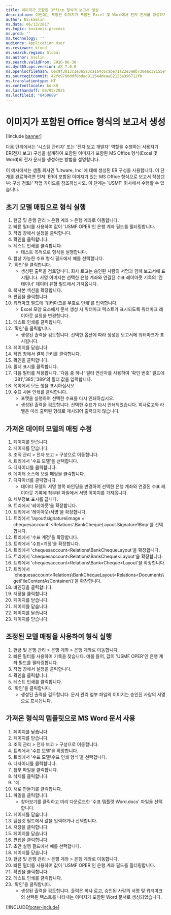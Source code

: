 ```yaml
---
title: 이미지가 포함된 Office 형식의 보고서 생성
description: 이번에는 포함된 이미지가 포함된 Excel 및 Word에서 전자 문서를 생성하기 위해 전자 보고(ER) 구성을 설계하는 방법에 대해 설명합니다.
author: NickSelin
ms.date: 06/13/2017
ms.topic: business-process
ms.prod: ''
ms.technology: ''
audience: Application User
ms.reviewer: kfend
ms.search.region: Global
ms.author: nselin
ms.search.validFrom: 2016-06-30
ms.dyn365.ops.version: AX 7.0.0
ms.openlocfilehash: 6ec9f3013c1e365a3ca1a4c6cabe71a22e3e8b730eac38155ef023fe68107524
ms.sourcegitcommit: 42fe9790ddf0bdad911544deaa82123a396712fb
ms.translationtype: HT
ms.contentlocale: ko-KR
ms.lasthandoff: 08/05/2021
ms.locfileid: "8460689"
---
```

# <a name="generate-reports-in-office-format-that-have-embedded-images"></a>이미지가 포함된 Office 형식의 보고서 생성

[!include [banner](../../includes/banner.md)]

다음 단계에서는 '시스템 관리자' 또는 '전자 보고 개발자' 역할을 수행하는 사용자가 ER(전자 보고) 구성을 설계하여 포함된 이미지가 포함된 MS Office 형식(Excel 및 Word)의 전자 문서를 생성하는 방법을 설명합니다.

이 예시에서는 샘플 회사인 'Litware, Inc.'에 대해 생성된 ER 구성을 사용합니다.  이 단계를 완료하려면 먼저 'ER이 포함된 이미지가 있는 MS Office 형식으로 보고서 작성(2부: 구성 검토)' 작업 가이드를 참조하십시오. 이 단계는 'USMF' 회사에서 수행할 수 있습니다.


## <a name="run-format-with-initial-model-mapping"></a>초기 모델 매핑으로 형식 실행
1. 현금 및 은행 관리 > 은행 계좌 > 은행 계좌로 이동합니다.
2. 빠른 필터를 사용하여 값이 'USMF OPER'인 은행 계좌 필드를 필터링합니다.
3. 작업 창에서 설정을 클릭합니다.
4. 확인을 클릭합니다.
5. 테스트 인쇄를 클릭합니다.
    * 테스트 목적으로 형식을 실행합니다.  
6. 협상 가능한 수표 형식 필드에서 예를 선택합니다.
7. '확인'을 클릭합니다.
    * 생성된 출력을 검토합니다. 회사 로고는 승인된 사람의 서명과 함께 보고서에 표시됩니다. 서명 이미지는 선택한 은행 계좌와 연결된 수표 레이아웃 기록의 '컨테이너' 데이터 유형 필드에서 가져옵니다.  
8. 복사본 섹션을 확장합니다.
9. 편집을 클릭합니다.
10. 워터마크 필드에 '워터마크를 무효로 인쇄'를 입력합니다.
    * Excel 모양 요소에서 문서 생성 시 워터마크 텍스트가 표시되도록 워터마크 레이아웃 설정을 변경합니다.  
11. 테스트 인쇄를 클릭합니다.
12. '확인'을 클릭합니다.
    * 생성된 출력을 검토합니다. 선택한 옵션에 따라 생성된 보고서에 워터마크가 표시됩니다.  
13. 페이지를 닫습니다.
14. 작업 창에서 결제 관리를 클릭합니다.
15. 확인을 클릭합니다.
16. 필터 표시를 클릭합니다.
17. 다음 필터를 적용합니다. '다음 중 하나' 필터 연산자를 사용하여 '확인 번호' 필드에 '381','385','389'의 필터 값을 입력합니다.
18. 목록에서 모든 행을 표시하십시오.
19. 수표 사본 인쇄를 클릭합니다.
    * 포맷을 실행하여 선택한 수표를 다시 인쇄하십시오.  
    * 생성된 출력을 검토합니다. 선택한 수표가 다시 인쇄되었습니다. 회사로고와 라벨은 미리 출력된 형태로 제시되어 출력되지 않습니다.  

## <a name="modify-the-mapping-of-the-imported-data-model"></a>가져온 데이터 모델의 매핑 수정
1. 페이지를 닫습니다.
2. 페이지를 닫습니다.
3. 조직 관리 > 전자 보고 > 구성으로 이동합니다.
4. 트리에서 '수표 모델'을 선택합니다.
5. 디자이너를 클릭합니다.
6. 데이터 소스에 모델 매핑을 클릭합니다.
7. 디자이너를 클릭합니다.
    * 데이터 모델의 서명 항목 바인딩을 변경하여 선택한 은행 계좌와 연결된 수표 레이아웃 기록에 첨부된 파일에서 서명 이미지를 가져옵니다.  
8. 세부정보 표시를 끕니다.
9. 트리에서 '레이아웃'을 확장합니다.
10. 트리에서 '레이아웃\서명'을 확장합니다.
11. 트리에서 'layout\signature\image = chequesaccount.'<Relations'.BankChequeLayout.Signature1Bmp'를 선택합니다.
12. 트리에서 '수표 계정'을 확장합니다.
13. 트리에서 '수표\<계정'을 확장합니다.
14. 트리에서 'chequesaccount\<Relations\BankChequeLayout'을 확장합니다.
15. 트리에서 'chequesaccount\<Relations\BankCheque\<Layout'을 확장합니다.
16. 트리에서 'chequesaccount\<Relations\Bank\<Cheque\<Layout'을 확장합니다.
17. 트리에서 'chequesaccount\<Relations\BankChequeLayout\<Relations\<Documents\getFileContentAsContainer()'을 확장합니다.
18. 바인딩을 클릭합니다.
19. 저장을 클릭합니다.
20. 페이지를 닫습니다.
21. 페이지를 닫습니다.
22. 페이지를 닫습니다.
23. 페이지를 닫습니다.

## <a name="run-format-using-the-adjusted-model-mapping"></a>조정된 모델 매핑을 사용하여 형식 실행
1. 현금 및 은행 관리 > 은행 계좌 > 은행 계좌로 이동합니다.
2. 빠른 필터를 사용하여 기록을 찾습니다. 예를 들어, 값이 'USMF OPER'인 은행 계좌 필드를 필터링합니다.
3. 작업 창에서 설정을 클릭합니다.
4. 확인을 클릭합니다.
5. 테스트 인쇄를 클릭합니다.
6. '확인'을 클릭합니다.
    * 생성된 출력을 검토합니다. 문서 관리 첨부 파일의 이미지는 승인된 사람의 서명으로 표시됩니다.  

## <a name="use-ms-word-document-as-a-template-in-the-imported-format"></a>가져온 형식의 템플릿으로 MS Word 문서 사용
1. 페이지를 닫습니다.
2. 페이지를 닫습니다.
3. 조직 관리 > 전자 보고 > 구성으로 이동합니다.
4. 트리에서 '수표 모델'을 확장합니다.
5. 트리에서 '수표 모델\수표 인쇄 형식'을 선택합니다.
6. 디자이너를 클릭합니다.
7. 첨부 파일을 클릭합니다.
8. 삭제를 클릭합니다.
9. “예.
10. 새로 만들기를 클릭합니다.
11. 파일을 클릭합니다.
    * 찾아보기를 클릭하고 미리 다운로드한 '수표 템플릿 Word.docx' 파일을 선택합니다.  
12. 페이지를 닫습니다.
13. 템플릿 필드에서 값을 입력하거나 선택합니다.
14. 저장을 클릭합니다.
15. 페이지를 닫습니다.
16. 편집을 클릭합니다.
17. 초안 실행 필드에서 예를 선택합니다.
18. 페이지를 닫습니다.
19. 현금 및 은행 관리 > 은행 계좌 > 은행 계좌로 이동합니다.
20. 빠른 필터를 사용하여 값이 'USMF OPER'인 은행 계좌 필드를 필터링합니다.
21. 확인을 클릭합니다.
22. 테스트 인쇄를 클릭합니다.
23. '확인'을 클릭합니다.
    * 생성된 출력을 검토합니다. 출력은 회사 로고, 승인된 사람의 서명 및 워터마크의 선택된 텍스트를 나타내는 이미지가 포함된 Word 문서로 생성되었습니다.  



[!INCLUDE[footer-include](../../../../includes/footer-banner.md)]